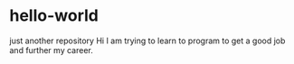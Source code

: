 # hello-world
just another repository
Hi I am trying to learn to program to get a good job and further my career.
